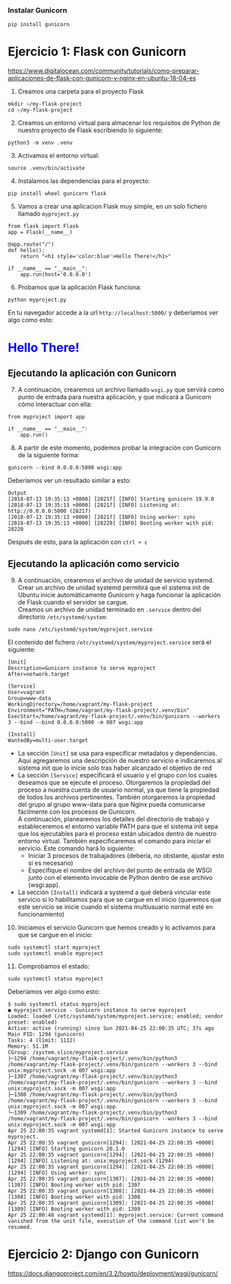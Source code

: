 ### Instalar Gunicorn
```
pip install gunicorn
```

# Ejercicio 1: Flask con Gunicorn

https://www.digitalocean.com/community/tutorials/como-preparar-aplicaciones-de-flask-con-gunicorn-y-nginx-en-ubuntu-18-04-es

1. Creamos una carpeta para el proyecto Flask

```
mkdir ~/my-flask-project
cd ~/my-flask-project
```

2. Creamos un entorno virtual para almacenar los requisitos de Python de nuestro proyecto de Flask escribiendo lo siguiente:

```
python3 -m venv .venv
```

3. Activamos el entorno virtual:
    
```
source .venv/bin/activate
```

4. Instalamos las dependencias para el proyecto:

```
pip install wheel gunicorn flask
```

5. Vamos a crear una aplicacion Flask muy simple, en un solo fichero llamado `myproject.py`

```
from flask import Flask
app = Flask(__name__)

@app.route("/")
def hello():
    return "<h1 style='color:blue'>Hello There!</h1>"

if __name__ == "__main__":
    app.run(host='0.0.0.0')
```

6. Probamos que la aplicación Flask funciona:
```
python myproject.py
```

En tu navegador accede a la url `http://localhost:5000/` y deberíamos ver algo como esto:


<h1 style='color:blue'>Hello There!</h1>

## Ejecutando la aplicación con Gunicorn

7. A continuación, crearemos un archivo llamado `wsgi.py` que servirá como punto de entrada para nuestra aplicación, y que indicará a Gunicorn cómo interactuar con ella:

```
from myproject import app

if __name__ == "__main__":
    app.run()
```

8. A partir de este momento, podemos probar la integración con Gunicorn de la siguiente forma:  
```
gunicorn --bind 0.0.0.0:5000 wsgi:app
```  
Deberíamos ver un resultado similar a esto:  
```
Output
[2018-07-13 19:35:13 +0000] [28217] [INFO] Starting gunicorn 19.9.0
[2018-07-13 19:35:13 +0000] [28217] [INFO] Listening at: http://0.0.0.0:5000 (28217)
[2018-07-13 19:35:13 +0000] [28217] [INFO] Using worker: sync
[2018-07-13 19:35:13 +0000] [28220] [INFO] Booting worker with pid: 28220
```  
Después de esto, para la aplicación con `ctrl + c`

## Ejecutando la aplicación como servicio

9. A continuación, crearemos el archivo de unidad de servicio systemd.  
Crear un archivo de unidad systemd permitirá que el sistema init de Ubuntu inicie automáticamente Gunicorn y haga funcionar la aplicación de Flask cuando el servidor se cargue.  
Creamos un archivo de unidad terminado en `.service` dentro del directorio `/etc/systemd/system`:  
```
sudo nano /etc/systemd/system/myproject.service
```  
El contenido del fichero `/etc/systemd/system/myproject.service` será el siguiente:

```
[Unit]
Description=Gunicorn instance to serve myproject
After=network.target
  
[Service]
User=vagrant
Group=www-data
WorkingDirectory=/home/vagrant/my-flask-project
Environment="PATH=/home/vagrant/my-flask-project/.venv/bin"
ExecStart=/home/vagrant/my-flask-project/.venv/bin/gunicorn --workers 3 --bind --bind 0.0.0.0:5000 -m 007 wsgi:app

[Install]
WantedBy=multi-user.target
```

- La sección `[Unit]` se usa para especificar metadatos y dependencias. Aquí agregaremos una descripción de nuestro servicio e indicaremos al sistema init que lo inicie solo tras haber alcanzado el objetivo de red
- La sección `[Service]` especificará el usuario y el grupo con los cuales deseamos que se ejecute el proceso. Otorgaremos la propiedad del proceso a nuestra cuenta de usuario normal, ya que tiene la propiedad de todos los archivos pertinentes. También otorgaremos la propiedad del grupo al grupo www-data para que Nginx pueda comunicarse fácilmente con los procesos de Gunicorn.  
A continuación, planearemos los detalles del directorio de trabajo y estableceremos el entorno variable PATH para que el sistema init sepa que los ejecutables para el proceso están ubicados dentro de nuestro entorno virtual. También especificaremos el comando para iniciar el servicio. Este comando hará lo siguiente:  
    - Iniciar 3 procesos de trabajadores (debería, no obstante, ajustar esto si es necesario)
    - Especifique el nombre del archivo del punto de entrada de WSGI junto con el elemento invocable de Python dentro de ese archivo (wsgi:app).
- La sección `[Install]` indicará a systemd a qué deberá vincular este servicio si lo habilitamos para que se cargue en el inicio (queremos que este servicio se inicie cuando el sistema multiusuario normal esté en funcionamiento)

10. Iniciamos el servicio Gunicorn que hemos creado y lo activamos para que se cargue en el inicio:
```
sudo systemctl start myproject
sudo systemctl enable myproject
```

11. Comprobamos el estado:  
```
sudo systemctl status myproject
```  
Deberíamos ver algo como esto:
```
$ sudo systemctl status myproject                                                                                                                                                                                           ● myproject.service - Gunicorn instance to serve myproject                                                                                                                                                                                        Loaded: loaded (/etc/systemd/system/myproject.service; enabled; vendor preset: enabled)                                                                                                                                                      Active: active (running) since Sun 2021-04-25 22:00:35 UTC; 37s ago                                                                                                                                                                        Main PID: 1294 (gunicorn)                                                                                                                                                                                                                       Tasks: 4 (limit: 1112)                                                                                                                                                                                                                      Memory: 51.1M                                                                                                                                                                                                                                CGroup: /system.slice/myproject.service                                                                                                                                                                                                              ├─1294 /home/vagrant/my-flask-project/.venv/bin/python3 /home/vagrant/my-flask-project/.venv/bin/gunicorn --workers 3 --bind unix:myproject.sock -m 007 wsgi:app                                                                             ├─1307 /home/vagrant/my-flask-project/.venv/bin/python3 /home/vagrant/my-flask-project/.venv/bin/gunicorn --workers 3 --bind unix:myproject.sock -m 007 wsgi:app                                                                             ├─1308 /home/vagrant/my-flask-project/.venv/bin/python3 /home/vagrant/my-flask-project/.venv/bin/gunicorn --workers 3 --bind unix:myproject.sock -m 007 wsgi:app                                                                             └─1309 /home/vagrant/my-flask-project/.venv/bin/python3 /home/vagrant/my-flask-project/.venv/bin/gunicorn --workers 3 --bind unix:myproject.sock -m 007 wsgi:app                                                                                                                                                                                                                                                                                                             Apr 25 22:00:35 vagrant systemd[1]: Started Gunicorn instance to serve myproject.                                                                                                                                                            Apr 25 22:00:35 vagrant gunicorn[1294]: [2021-04-25 22:00:35 +0000] [1294] [INFO] Starting gunicorn 20.1.0                                                                                                                                   Apr 25 22:00:35 vagrant gunicorn[1294]: [2021-04-25 22:00:35 +0000] [1294] [INFO] Listening at: unix:myproject.sock (1294)                                                                                                                   Apr 25 22:00:35 vagrant gunicorn[1294]: [2021-04-25 22:00:35 +0000] [1294] [INFO] Using worker: sync                                                                                                                                         Apr 25 22:00:35 vagrant gunicorn[1307]: [2021-04-25 22:00:35 +0000] [1307] [INFO] Booting worker with pid: 1307                                                                                                                              Apr 25 22:00:35 vagrant gunicorn[1308]: [2021-04-25 22:00:35 +0000] [1308] [INFO] Booting worker with pid: 1308                                                                                                                              Apr 25 22:00:35 vagrant gunicorn[1309]: [2021-04-25 22:00:35 +0000] [1309] [INFO] Booting worker with pid: 1309                                                                                                                              Apr 25 22:00:48 vagrant systemd[1]: myproject.service: Current command vanished from the unit file, execution of the command list won't be resumed.  
```

# Ejercicio 2: Django con Gunicorn
https://docs.djangoproject.com/en/3.2/howto/deployment/wsgi/gunicorn/
